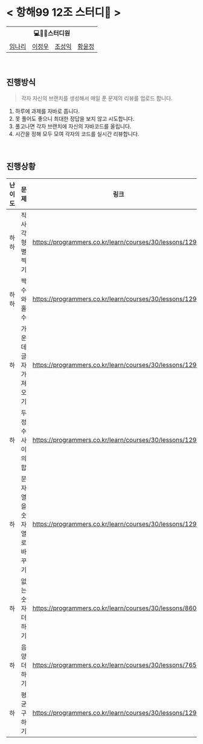 # < 항해99 12조 스터디🤯 >


<table>
    <tr>
        <th colspan=5>💻🙎‍♂스터디원</th>
    </tr>
    <tr>
        <td><a href='https://github.com/lky8967'>임나리</a></td>
        <td><a href='https://github.com/lky8967'>이정우</a></td>
        <td><a href='https://github.com/ik7719/7719'>조성익</a></td>
        <td><a href='https://github.com/lky8967'>황윤정</a></td>
        
        
        
        
      
      
</table>

<br>

## 진행방식
> 각자 자신의 브랜치를 생성해서 매일 푼 문제의 리뷰를 업로드 합니다.
1. 하루에 과제를 자바로 풉니다.
2. 못 풀어도 좋으니 최대한 정답을 보지 않고 시도합니다.
3. 풀고나면 각자 브랜치에 자신의 자바코드를 올립니다.
4. 시간을 정해 모두 모여 각자의 코드를 실시간 리뷰합니다.

<br>

## 진행상황

|난이도|문제|링크|
|:----:|:-----:|:---:|
|하하|직사각형 별찍기|https://programmers.co.kr/learn/courses/30/lessons/12969|✔|
|하하|짝수와 홀수|https://programmers.co.kr/learn/courses/30/lessons/12937|✔|
|하|가운데 글자 가져오기|https://programmers.co.kr/learn/courses/30/lessons/12903|✔|
|하|두 정수 사이의 합|https://programmers.co.kr/learn/courses/30/lessons/12912|✔|
|하|문자열을 숫자열로 바꾸기|https://programmers.co.kr/learn/courses/30/lessons/12925|✔|
|하|없는 숫자 더하기|https://programmers.co.kr/learn/courses/30/lessons/86051|✔|
|하|음양 더하기|https://programmers.co.kr/learn/courses/30/lessons/76501|✔|
|하|평균 구하기|https://programmers.co.kr/learn/courses/30/lessons/12944|✔|










